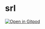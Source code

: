 # srl

[![Open in Gitpod](https://gitpod.io/button/open-in-gitpod.svg)](https://gitpod.io/#https://github.com/wirabelle/srl)
